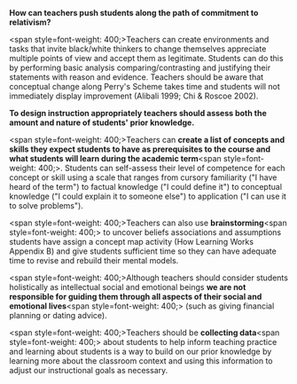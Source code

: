 **How can teachers push students along the path of commitment to relativism?**

<span style=font-weight: 400;>Teachers can create environments and tasks that invite black/white thinkers to change themselves appreciate multiple points of view and accept them as legitimate. Students can do this by performing basic analysis comparing/contrasting and justifying their statements with reason and evidence. Teachers should be aware that conceptual change along Perry's Scheme takes time and students will not immediately display improvement (Alibali 1999; Chi &amp; Roscoe 2002).</span>

**To design instruction appropriately teachers should assess both the amount and nature of students' prior knowledge.**

<span style=font-weight: 400;>Teachers can </span>**create a list of concepts and skills they expect students to have as prerequisites to the course and what students will learn during the academic term**<span style=font-weight: 400;>. Students can self-assess their level of competence for each concept or skill using a scale that ranges from cursory familiarity ("I have heard of the term") to factual knowledge ("I could define it") to conceptual knowledge ("I could explain it to someone else") to application ("I can use it to solve problems").</span>

<span style=font-weight: 400;>Teachers can also use </span>**brainstorming**<span style=font-weight: 400;> to uncover beliefs associations and assumptions students have assign a concept map activity (How Learning Works Appendix B) and give students sufficient time so they can have adequate time to revise and rebuild their mental models.</span>

<span style=font-weight: 400;>Although teachers should consider students holistically as intellectual social and emotional beings </span>**we are not responsible for guiding them through all aspects of their social and emotional lives**<span style=font-weight: 400;> (such as giving financial planning or dating advice).</span></p>  <p><span style=font-weight: 400;>Teachers should be </span>**collecting data**<span style=font-weight: 400;> about students to help inform teaching practice and learning about students is a way to build on our prior knowledge by learning more about the classroom context and using this information to adjust our instructional goals as necessary.</span>